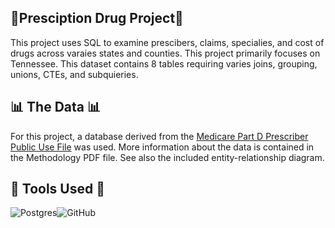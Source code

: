 ## :pill:Presciption Drug Project:pill: <br>

This project uses SQL to examine prescibers, claims, specialies, and cost of drugs across varaies states and counties. This project primarily focuses on Tennessee. This dataset contains 8 tables requiring varies joins, grouping, unions, CTEs, and subquieries. 

## :bar_chart:	The Data :bar_chart:	

For this project, a database derived from the [Medicare Part D Prescriber Public Use File](https://www.hhs.gov/guidance/document/medicare-provider-utilization-and-payment-data-part-d-prescriber-0) was used. More information about the data is contained in the Methodology PDF file. See also the included entity-relationship diagram.


## :toolbox: Tools Used :toolbox:

![Postgres](https://img.shields.io/badge/postgres-%23316192.svg?style=for-the-badge&logo=postgresql&logoColor=white)![GitHub](https://img.shields.io/badge/github-%23121011.svg?style=for-the-badge&logo=github&logoColor=white)
